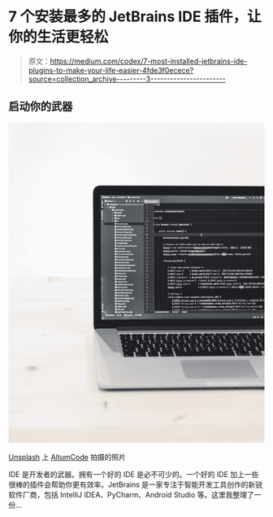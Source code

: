# 7 个安装最多的 JetBrains IDE 插件，让你的生活更轻松

> 原文：<https://medium.com/codex/7-most-installed-jetbrains-ide-plugins-to-make-your-life-easier-4fde3f0ecece?source=collection_archive---------3----------------------->

## 启动你的武器

![](img/efe4195b3d557331e5ceb86f10d4c780.png)

[Unsplash](https://unsplash.com/?utm_source=medium&utm_medium=referral) 上 [AltumCode](https://unsplash.com/@altumcode?utm_source=medium&utm_medium=referral) 拍摄的照片

IDE 是开发者的武器。拥有一个好的 IDE 是必不可少的。一个好的 IDE 加上一些很棒的插件会帮助你更有效率。JetBrains 是一家专注于智能开发工具创作的新锐软件厂商，包括 IntelliJ IDEA、PyCharm、Android Studio 等。这里我整理了一份…